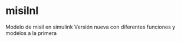 # misilnl
Modelo de misil en simulink
Versión nueva con diferentes funciones y modelos a la primera
